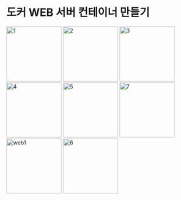# 도커 WEB 서버 컨테이너 만들기
<img width="auto" height="144" alt="1" src="https://github.com/user-attachments/assets/6517dc6c-dd72-4e0e-89f8-aff856c370e0" />
<img width="auto" height="144" alt="2" src="https://github.com/user-attachments/assets/48a340d3-d986-4a00-b239-4db3c0df6e47" />
<img width="auto" height="144" alt="3" src="https://github.com/user-attachments/assets/0ead590d-ff91-4eae-8d2d-b772cddba46d" />
<img width="auto" height="144" alt="4" src="https://github.com/user-attachments/assets/577a3042-cfc6-4719-ae12-ccb8b88ce1f6" />
<img width="auto" height="144" alt="5" src="https://github.com/user-attachments/assets/5952249a-b2c7-4e8e-bb8e-860ab228bf54" />
<img width="auto" height="144" alt="7" src="https://github.com/user-attachments/assets/5613b30e-e91d-4176-a61c-cced39d233bf" />
<img width="auto" height="144" alt="web1" src="https://github.com/user-attachments/assets/5bacfd14-766d-4876-ae54-10e411461619" />
<img width="auto" height="144" alt="6" src="https://github.com/user-attachments/assets/11979cb6-4ed9-4c97-b127-27cc639b4eca" />

